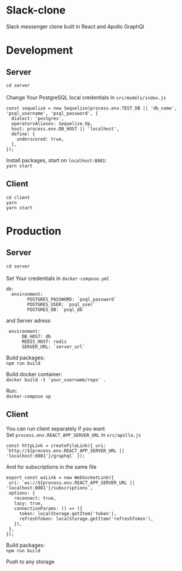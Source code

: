 # Slack-clone

Slack messenger clone built in React and Apollo GraphQl 

# Development

## Server
```cd server```  
<br>Change Your PostgreSQL local credentials in <code>src/models/index.js</code>
```
const sequelize = new Sequelize(process.env.TEST_DB || 'db_name', 'psql_username', 'psql_password', {
  dialect: 'postgres',
  operatorsAliases: Sequelize.Op,
  host: process.env.DB_HOST || 'localhost',
  define: {
    underscored: true,
  },
});
```

Install packages, start on ```localhost:8081```:   
```yarn start```

## Client
```cd client```  
```yarn```  
```yarn start```

# Production
## Server
```cd server```  
<br>Set Your credentials in <code>docker-compose.yml</code>
```
db:
  environment:
        POSTGRES_PASSWORD: `psql_password`
        POSTGRES_USER: `psql_user`
        POSTGRES_DB: `psql_db`
```
and Server adress
```
 environment:
      DB_HOST: db
      REDIS_HOST: redis
      SERVER_URL: `server_url`
```
Build packages:  
```npm run build```  

Build docker container:  
```docker build -t 'your_username/repo' . ```  

Run:  
```docker-compose up```

## Client
You can run client separately if you want  
Set ```process.env.REACT_APP_SERVER_URL``` in ```src/apollo.js```
```
const httpLink = createFileLink({ uri: `http://${process.env.REACT_APP_SERVER_URL || 'localhost:8081'}/graphql` });
```
And for subscriptions in the same file
 ```
 export const wsLink = new WebSocketLink({
  uri: `ws://${process.env.REACT_APP_SERVER_URL || 'localhost:8081'}/subscriptions`,
  options: {
    reconnect: true,
    lazy: true,
    connectionParams: () => ({
      token: localStorage.getItem('token'),
      refreshToken: localStorage.getItem('refreshToken'),
    }),
  },
});
 ```
Build packages:  
```npm run build```  

Push to any storage
